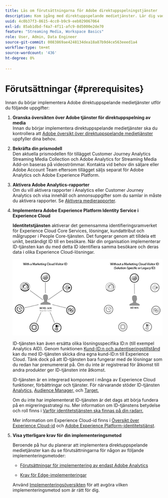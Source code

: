 ```yaml
---
title: Läs om förutsättningarna för Adobe direktuppspelningstjänster
description: Kom igång med direktuppspelande medietjänster. Lär dig vad du behöver för implementering.
uuid: 4c0b37f3-8615-4cc0-b9c9-eeb029067064
exl-id: 85ab1dbd-f4a7-4f11-afc9-8d5000e2de70
feature: "Streaming Media, Workspace Basics"
role: User, Admin, Data Engineer
source-git-commit: 0083869ae4248134dea18a87b9d4ce563eeed1a4
workflow-type: tm+mt
source-wordcount: '436'
ht-degree: 0%

---
```


# Förutsättningar {#prerequisites}

Innan du börjar implementera Adobe direktuppspelande medietjänster utför du följande uppgifter:

1. **Granska översikten över Adobe tjänster för direktuppspelning av media**<br>
Innan du börjar implementera direktuppspelande medietjänster ska du kontrollera att [Adobe översikt över direktuppspelande medietjänster](/help/media-overview.md) uppfyller dina behov.

1. **Bekräfta din prismodell**<br>
Den aktuella prismodellen för tillägget Customer Journey Analytics Streaming Media Collection och Adobe Analytics for Streaming Media Add-on baseras på videoströmmar. Kontakta vid behov din säljare eller Adobe Account Team eftersom tillägget säljs separat för Adobe Analytics och Adobe Experience Platform.

1. **Aktivera Adobe Analytics-rapporter**<br>
Om du vill aktivera rapporter i Analytics eller Customer Journey Analytics och visa innehåll och annonsuppgifter som du samlar in måste du aktivera rapporter. Se [Aktivera medierapporter](/help/reporting/media-reports-enable.md).

1. **Implementera Adobe Experience Platform Identity Service i Experience Cloud**

   **Identitetstjänsten** aktiverar det gemensamma identifieringsramverket för Experience Cloud Core Services, lösningar, kundattribut och målgrupper i People Core-tjänsten. Det fungerar genom att tilldela ett unikt, beständigt ID till en besökare. När din organisation implementerar ID-tjänsten kan du med detta ID identifiera samma besökare och deras data i olika Experience Cloud-lösningar.

   ![ID-tjänstgrafik](assets/mc_id_service_graphic.png)

   ID-tjänsten kan även ersätta olika lösningsspecifika ID:n (till exempel Analytics AID). Genom funktionen [Kund-ID:n och autentiseringstillstånd](https://experienceleague.adobe.com/docs/id-service/using/reference/authenticated-state.html) kan du med ID-tjänsten skicka dina egna kund-ID:n till Experience Cloud. Tänk dock på att ID-tjänsten bara fungerar med de lösningar som du redan har prenumererat på. Om du inte är registrerad för åtkomst till andra produkter ger ID-tjänsten inte åtkomst.

   ID-tjänsten är en integrerad komponent i många av Experience Cloud funktioner, förbättringar och tjänster. För närvarande stöder ID-tjänsten [Analytics,](https://www.adobe.com/marketing-cloud/web-analytics.html) [Audience Manager,](https://www.adobe.com/marketing-cloud/data-management-platform.html) och [Target.](https://www.adobe.com/marketing-cloud/testing-targeting.html)

   Om du inte har implementerat ID-tjänsten är det dags att börja fundera på en migreringsstrategi nu. Mer information om ID-tjänstens betydelse och roll finns i [Varför identitetstjänsten ska finnas på din radarr.](https://theblog.adobe.com/why-new-adobe-marketing-cloud-id-service-should-be-on-your-radar/)

   Mer information om Experience Cloud-id finns i [Översikt över Experience Cloud-id](https://experienceleague.adobe.com/docs/id-service/using/intro/overview.html) och [Adobe Experience Platform-identitetstjänst](https://experienceleague.adobe.com/docs/id-service/using/home.html).

1. **Visa ytterligare krav för din implementeringsmetod**

   Beroende på hur du planerar att implementera direktuppspelande medietjänster kan du se förutsättningarna för någon av följande implementeringsmetoder:

   * [Förutsättningar för implementering av endast Adobe Analytics](/help/implementation/media-sdk/setup/prerequisites-analytics.md)

   * [Krav för Edge-implementeringar](/help/implementation/edge/prerequisites-edge.md)

   Använd [Implementeringsöversikten](/help/implementation/overview.md) för att avgöra vilken implementeringsmetod som är rätt för dig.
